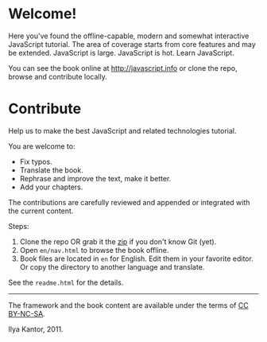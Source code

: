 
# Welcome!

Here you've found the offline-capable, modern and somewhat interactive JavaScript tutorial.
The area of coverage starts from core features and may be extended. JavaScript is large. JavaScript is hot. Learn JavaScript.

You can see the book online at <http://javascript.info> or clone the repo, browse and contribute locally.

# Contribute

Help us to make the best JavaScript and related technologies tutorial.

You are welcome to:

 - Fix typos.
 - Translate the book.
 - Rephrase and improve the text, make it better.
 - Add your chapters.

The contributions are carefully reviewed and appended or integrated with the current content.

Steps:

 1. Clone the repo OR grab it the [zip](https://github.com/iliakan/javascript-book/zipball/master) if you don't know Git (yet).
 2. Open `en/nav.html` to browse the book offline.
 3. Book files are located in `en` for English. Edit them in your favorite editor. Or copy the directory to another language and translate.

See the `readme.html` for the details.

-----------

The framework and the book content are available under the terms of [CC BY-NC-SA](http://creativecommons.org/licenses/by-nc-sa/3.0/deed). 

Ilya Kantor, 2011.


